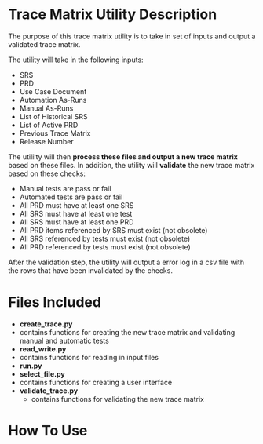 # Trace Matrix Utility Description
The purpose of this trace matrix utility is to take in set of inputs and output a validated trace matrix.

The utility will take in the following inputs:
* SRS
* PRD
* Use Case Document
* Automation As-Runs
* Manual As-Runs
* List of Historical SRS
* List of Active PRD
* Previous Trace Matrix
* Release Number

The utililty will then **process these files and output a new trace matrix** based on these files. In addition, the utility will **validate** the new trace matrix based on these checks:
* Manual tests are pass or fail
* Automated tests are pass or fail
* All PRD must have at least one SRS
* All SRS must have at least one test
* All SRS must have at least one PRD
* All PRD items referenced by SRS must exist (not obsolete) 
* All SRS referenced by tests must exist (not obsolete)
* All PRD referenced by tests must exist (not obsolete)

After the validation step, the utility will output a error log in a csv file with the rows that have been invalidated by the checks.


# Files Included
* **create_trace.py**
 * contains functions for creating the new trace matrix and validating manual and automatic tests
* **read_write.py**
 * contains functions for reading in input files
* **run.py**
* **select_file.py**
 * contains functions for creating a user interface
* **validate_trace.py**
  * contains functions for validating the new trace matrix

# How To Use
